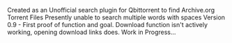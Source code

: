 Created as an Unofficial search plugin for Qbittorrent to find Archive.org Torrent Files
Presently unable to search multiple words with spaces 
Version 0.9 - First proof of function and goal. 
Download function isn't actively working, opening download links does. Work in Progress... 
